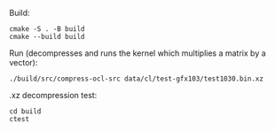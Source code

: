 Build:
```
cmake -S . -B build
cmake --build build
```
Run (decompresses and runs the kernel which multiplies a matrix by a vector):
```
./build/src/compress-ocl-src data/cl/test-gfx103/test1030.bin.xz
```
.xz decompression test:
```
cd build
ctest
```
